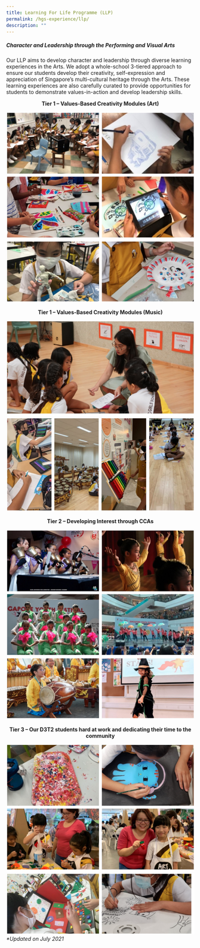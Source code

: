 ```yaml
---
title: Learning For Life Programme (LLP)
permalink: /hgs-experience/llp/
description: ""
---
```



##### Character and Leadership through the Performing and Visual Arts

Our LLP aims to develop character and leadership through diverse learning experiences in the Arts. We adopt a whole-school 3-tiered approach to ensure our students develop their creativity, self-expression and appreciation of Singapore’s multi-cultural heritage through the Arts. These learning experiences are also carefully curated to provide opportunities for students to demonstrate values-in-action and develop leadership skills.



<center><strong>Tier 1 – Values-Based Creativity Modules (Art)</strong></center>

![](/images/llp2.png)
![](/images/llp3.png)


<center><strong>Tier 1 – Values-Based Creativity Modules (Music)</strong></center>

![](/images/llp4.png)
![](/images/llp5.png)


<center><strong>Tier 2 – Developing Interest through CCAs</strong></center>

![](/images/llp6.png)
![](/images/llp7.png)




<center><strong>Tier 3 – Our D3T2 students hard at work and dedicating their time to the community</strong></center>

![](/images/llp8.png)
![](/images/llp9.png)
_\*Updated on July 2021_